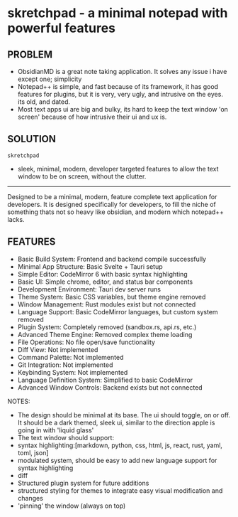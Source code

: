 # skretchpad - a minimal notepad with powerful features

## PROBLEM

- ObsidianMD is a great note taking application. It solves any issue i have except one; simplicity
- Notepad++ is simple, and fast because of its framework, it has good features for plugins, but it is very, very ugly, and intrusive on the eyes. its old, and dated.
- Most text apps ui are big and bulky, its hard to keep the text window 'on screen' because of how intrusive their ui and ux is.

## SOLUTION

`skretchpad`

- sleek, minimal, modern, developer targeted features to allow the text window to be on screen, without the clutter.

---

Designed to be a minimal, modern, feature complete text application for developers. It is designed specifically for developers, to fill the niche of something thats not so heavy like obsidian, and modern which notepad++ lacks.

## FEATURES

- Basic Build System: Frontend and backend compile successfully
- Minimal App Structure: Basic Svelte + Tauri setup
- Simple Editor: CodeMirror 6 with basic syntax highlighting
- Basic UI: Simple chrome, editor, and status bar components
- Development Environment: Tauri dev server runs
- Theme System: Basic CSS variables, but theme engine removed
- Window Management: Rust modules exist but not connected
- Language Support: Basic CodeMirror languages, but custom system removed
- Plugin System: Completely removed (sandbox.rs, api.rs, etc.)
- Advanced Theme Engine: Removed complex theme loading
- File Operations: No file open/save functionality
- Diff View: Not implemented
- Command Palette: Not implemented
- Git Integration: Not implemented
- Keybinding System: Not implemented
- Language Definition System: Simplified to basic CodeMirror
- Advanced Window Controls: Backend exists but not connected

NOTES:

- The design should be minimal at its base. The ui should toggle, on or off. It should be a dark themed, sleek ui, similar to the direction apple is going in with 'liquid glass'
- The text window should support:
- syntax highlighting:[markdown, python, css, html, js, react, rust, yaml, toml, json]
- modulated system, should be easy to add new language support for syntax highlighting
- diff
- Structured plugin system for future additions
- structured styling for themes to integrate easy visual modification and changes
- 'pinning' the window (always on top)
